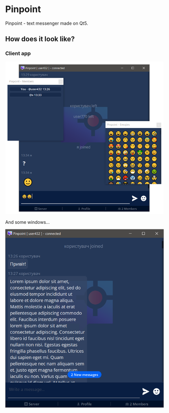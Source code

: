 # Pinpoint
Pinpoint - text messenger made on Qt5.
## How does it look like?
<h3> Client app </h3>
<p align="center">
<img src="https://github.com/SevRyb/Pinpoint/blob/main/showcase-client-app.png">
</p>
<p>And some windows...</p>
<p align="center">
<img src="https://github.com/SevRyb/Pinpoint/blob/main/showcase-client-app-1.png">
</p>

